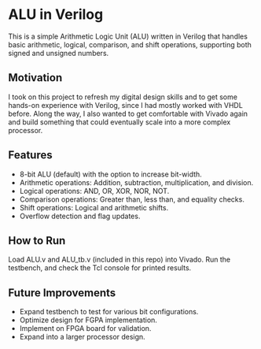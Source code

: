 # ALU in Verilog #
This is a simple Arithmetic Logic Unit (ALU) written in Verilog that handles basic arithmetic, logical, comparison, and shift operations, supporting both signed and unsigned numbers.

## Motivation ##
I took on this project to refresh my digital design skills and to get some hands-on experience with Verilog, since I had mostly worked with VHDL before. Along the way, I also wanted to get comfortable with Vivado again and build something that could eventually scale into a more complex processor.

## Features ##
* 8-bit ALU (default) with the option to increase bit-width.
* Arithmetic operations: Addition, subtraction, multiplication, and division.
* Logical operations: AND, OR, XOR, NOR, NOT.
* Comparison operations: Greater than, less than, and equality checks.
* Shift operations: Logical and arithmetic shifts.
* Overflow detection and flag updates.

## How to Run ##
Load ALU.v and ALU_tb.v (included in this repo) into Vivado. Run the testbench, and check the Tcl console for printed results.

## Future Improvements ##
* Expand testbench to test for various bit configurations.
* Optimize design for FGPA implementation.
* Implement on FPGA board for validation.
* Expand into a larger processor design. 
